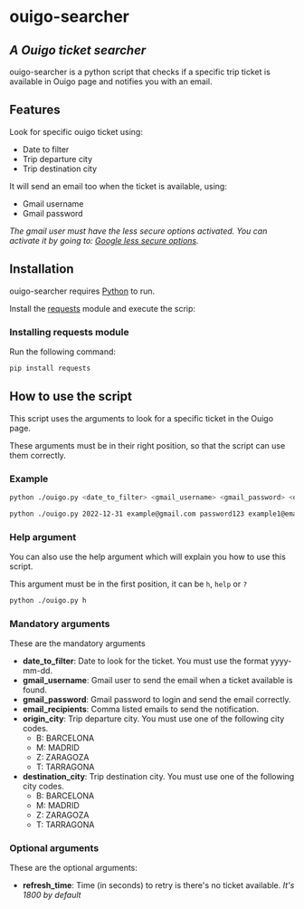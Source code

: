 # ouigo-searcher
## _A Ouigo ticket searcher_

ouigo-searcher is a python script that checks if a specific trip ticket is available in Ouigo page and notifies you with an email.

## Features

Look for specific ouigo ticket using:
- Date to filter
- Trip departure city
- Trip destination city

It will send an email too when the ticket is available, using:
- Gmail username
- Gmail password

_The gmail user must have the less secure options activated. You can activate it by going to: [Google less secure options]._

  [Google less secure options]: <https://myaccount.google.com/lesssecureapps>
  
## Installation

ouigo-searcher requires [Python](https://www.python.org/downloads/) to run.

Install the [requests](https://docs.python-requests.org/) module and execute the scrip:

### Installing requests module

Run the following command:

```sh
pip install requests
```

## How to use the script

This script uses the arguments to look for a specific ticket in the Ouigo page.

These arguments must be in their right position, so that the script can use them correctly.

### Example

```sh
python ./ouigo.py <date_to_filter> <gmail_username> <gmail_password> <origin_city> <email_recipients> <refresh_time>
```
```sh
python ./ouigo.py 2022-12-31 example@gmail.com password123 example1@email.com,example2@email.com,example3@email.com B M 1800
```

### Help argument

You can also use the help argument which will explain you how to use this script.

This argument must be in the first position, it can be `h`, `help` or `?`

```sh
python ./ouigo.py h
```

### Mandatory arguments

These are the mandatory arguments
- **date_to_filter**: Date to look for the ticket. You must use the format yyyy-mm-dd.
- **gmail_username**: Gmail user to send the email when a ticket available is found.
- **gmail_password**: Gmail password to login and send the email correctly.
- **email_recipients**: Comma listed emails to send the notification.
- **origin_city**: Trip departure city. You must use one of the following city codes.
  - B: BARCELONA
  - M: MADRID
  - Z: ZARAGOZA
  - T: TARRAGONA
- **destination_city**: Trip destination city. You must use one of the following city codes.
  - B: BARCELONA
  - M: MADRID
  - Z: ZARAGOZA
  - T: TARRAGONA

### Optional arguments

These are the optional arguments:
- **refresh_time**: Time (in seconds) to retry is there's no ticket available. _It's 1800 by default_
